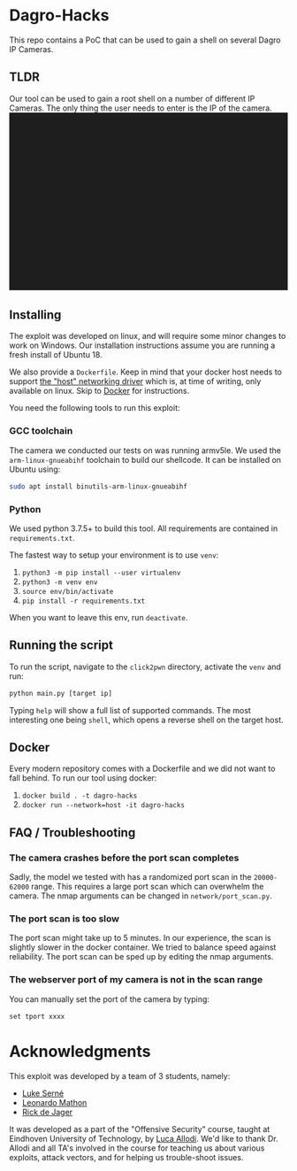 # Dagro-Hacks
This repo contains a PoC that can be used to gain a shell on several Dagro IP Cameras.

## TLDR

Our tool can be used to gain a root shell on a number of different IP Cameras. The only thing the user needs to enter is the IP of the camera.
![Hacking in progress](doc/res/shell_dark.gif)

## Installing

The exploit was developed on linux, and will require some minor changes to work on Windows. Our installation instructions assume you are running a fresh install of Ubuntu 18. 
  
We also provide a `Dockerfile`. Keep in mind that your docker host needs to support [the "host" networking driver](https://docs.docker.com/network/network-tutorial-host/#prerequisites) which is, at time of writing, only available on linux. Skip to [Docker](#Docker) for instructions.

You need the following tools to run this exploit:

### GCC toolchain

The camera we conducted our tests on was running armv5le. We used the `arm-linux-gnueabihf` toolchain to build our shellcode. It can be installed on Ubuntu using:
```bash
sudo apt install binutils-arm-linux-gnueabihf
```

### Python

We used python 3.7.5+ to build this tool. All requirements are contained in `requirements.txt`.  

  
The fastest way to setup your environment is to use `venv`:  
1. `python3 -m pip install --user virtualenv`
1. `python3 -m venv env`
1. `source env/bin/activate`
1. `pip install -r requirements.txt`  

When you want to leave this env, run `deactivate`.  

## Running the script
To run the script, navigate to the `click2pwn` directory, activate the `venv` and run:  
```bash
python main.py [target ip]
```
Typing `help` will show a full list of supported commands. The most interesting one being `shell`, which opens a reverse shell on the target host.

## Docker
Every modern repository comes with a Dockerfile and we did not want to fall behind. To run our tool using docker:  
1. `docker build . -t dagro-hacks`
1. `docker run --network=host -it dagro-hacks`

## FAQ / Troubleshooting

### The camera crashes before the port scan completes
Sadly, the model we tested with has a randomized port scan in the `20000-62000` range. This requires a large port scan which can overwhelm the camera. The nmap arguments can be changed in `network/port_scan.py`.

### The port scan is too slow
The port scan might take up to 5 minutes. In our experience, the scan is slightly slower in the docker container. We tried to balance speed against reliability. The port scan can be sped up by editing the nmap arguments.

### The webserver port of my camera is not in the scan range
You can manually set the port of the camera by typing:
```
set tport xxxx
```


# Acknowledgments

This exploit was developed by a team of 3 students, namely:
* [Luke Serné](https://github.com/LukeSerne)
* [Leonardo Mathon](https://github.com/leonardomathon)
* [Rick de Jager](https://github.com/rickdejager)

It was developed as a part of the "Offensive Security" course, taught at Eindhoven University of Technology, by [Luca Allodi](https://lallodi.github.io/index.html). We'd like to thank Dr. Allodi and all TA's involved in the course for teaching us about various exploits, attack vectors, and for helping us trouble-shoot issues.
